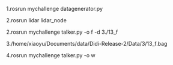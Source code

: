 1.rosrun mychallenge datagenerator.py

2.rosrun lidar lidar_node

2.rosrun mychallenge talker.py -o f -d 3./13_f

3./home/xiaoyu/Documents/data/Didi-Release-2/Data/3/13_f.bag 

4.rosrun mychallenge talker.py -o w

